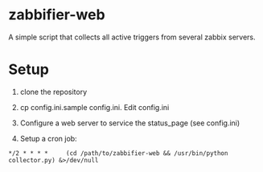 # zabbifier-web

A simple script that collects all active triggers from several zabbix servers.

# Setup

1. clone the repository

2. cp config.ini.sample config.ini. Edit config.ini

3. Configure a web server to service the status_page (see config.ini)

4. Setup a cron job:
```
*/2 * * * *     (cd /path/to/zabbifier-web && /usr/bin/python collector.py) &>/dev/null
```

